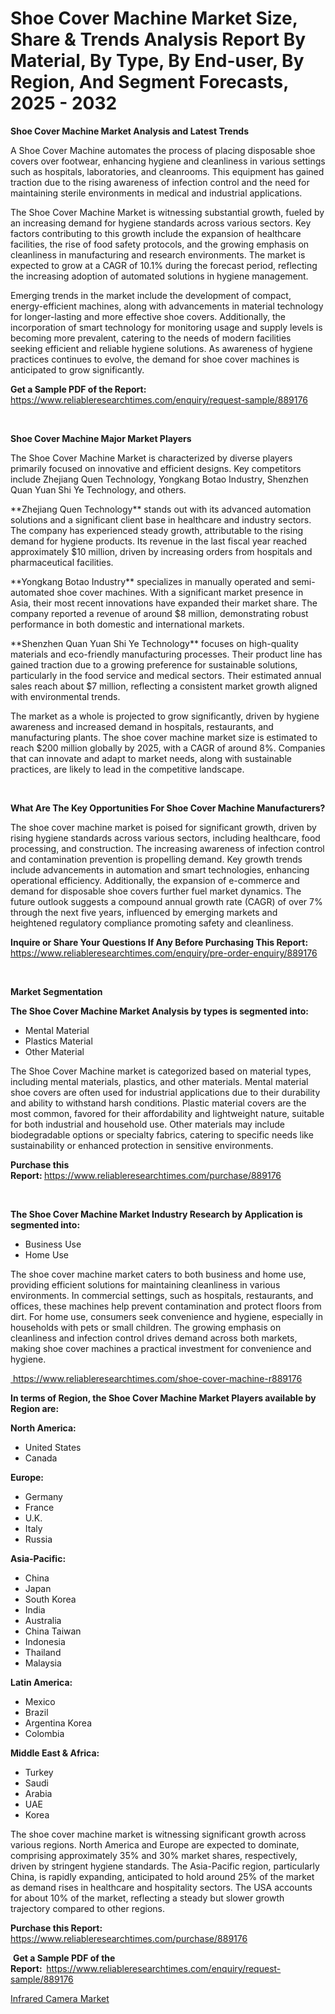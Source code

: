 <p><h1>Shoe Cover Machine Market Size, Share & Trends Analysis Report By Material, By Type, By End-user, By Region, And Segment Forecasts, 2025 - 2032</h1></p><p><strong>Shoe Cover Machine Market Analysis and Latest Trends</strong></p>
<p><p>A Shoe Cover Machine automates the process of placing disposable shoe covers over footwear, enhancing hygiene and cleanliness in various settings such as hospitals, laboratories, and cleanrooms. This equipment has gained traction due to the rising awareness of infection control and the need for maintaining sterile environments in medical and industrial applications.</p><p>The Shoe Cover Machine Market is witnessing substantial growth, fueled by an increasing demand for hygiene standards across various sectors. Key factors contributing to this growth include the expansion of healthcare facilities, the rise of food safety protocols, and the growing emphasis on cleanliness in manufacturing and research environments. The market is expected to grow at a CAGR of 10.1% during the forecast period, reflecting the increasing adoption of automated solutions in hygiene management.</p><p>Emerging trends in the market include the development of compact, energy-efficient machines, along with advancements in material technology for longer-lasting and more effective shoe covers. Additionally, the incorporation of smart technology for monitoring usage and supply levels is becoming more prevalent, catering to the needs of modern facilities seeking efficient and reliable hygiene solutions. As awareness of hygiene practices continues to evolve, the demand for shoe cover machines is anticipated to grow significantly.</p></p>
<p><strong>Get a Sample PDF of the Report:&nbsp;</strong> <a href="https://www.reliableresearchtimes.com/enquiry/request-sample/889176?utm_campaign=2338&utm_medium=2&utm_source=Github&utm_content=ia&utm_term=16022025&utm_id=shoe-cover-machine">https://www.reliableresearchtimes.com/enquiry/request-sample/889176</a></p>
<p>&nbsp;</p>
<p><strong>Shoe Cover Machine Major Market Players</strong></p>
<p><p>The Shoe Cover Machine Market is characterized by diverse players primarily focused on innovative and efficient designs. Key competitors include Zhejiang Quen Technology, Yongkang Botao Industry, Shenzhen Quan Yuan Shi Ye Technology, and others.</p><p>**Zhejiang Quen Technology** stands out with its advanced automation solutions and a significant client base in healthcare and industry sectors. The company has experienced steady growth, attributable to the rising demand for hygiene products. Its revenue in the last fiscal year reached approximately $10 million, driven by increasing orders from hospitals and pharmaceutical facilities.</p><p>**Yongkang Botao Industry** specializes in manually operated and semi-automated shoe cover machines. With a significant market presence in Asia, their most recent innovations have expanded their market share. The company reported a revenue of around $8 million, demonstrating robust performance in both domestic and international markets.</p><p>**Shenzhen Quan Yuan Shi Ye Technology** focuses on high-quality materials and eco-friendly manufacturing processes. Their product line has gained traction due to a growing preference for sustainable solutions, particularly in the food service and medical sectors. Their estimated annual sales reach about $7 million, reflecting a consistent market growth aligned with environmental trends.</p><p>The market as a whole is projected to grow significantly, driven by hygiene awareness and increased demand in hospitals, restaurants, and manufacturing plants. The shoe cover machine market size is estimated to reach $200 million globally by 2025, with a CAGR of around 8%. Companies that can innovate and adapt to market needs, along with sustainable practices, are likely to lead in the competitive landscape.</p></p>
<p>&nbsp;</p>
<p><strong>What Are The Key Opportunities For Shoe Cover Machine Manufacturers?</strong></p>
<p><p>The shoe cover machine market is poised for significant growth, driven by rising hygiene standards across various sectors, including healthcare, food processing, and construction. The increasing awareness of infection control and contamination prevention is propelling demand. Key growth trends include advancements in automation and smart technologies, enhancing operational efficiency. Additionally, the expansion of e-commerce and demand for disposable shoe covers further fuel market dynamics. The future outlook suggests a compound annual growth rate (CAGR) of over 7% through the next five years, influenced by emerging markets and heightened regulatory compliance promoting safety and cleanliness.</p></p>
<p><strong>Inquire or Share Your Questions If Any Before Purchasing This Report:</strong> <a href="https://www.reliableresearchtimes.com/enquiry/pre-order-enquiry/889176?utm_campaign=2338&utm_medium=2&utm_source=Github&utm_content=ia&utm_term=16022025&utm_id=shoe-cover-machine">https://www.reliableresearchtimes.com/enquiry/pre-order-enquiry/889176</a></p>
<p>&nbsp;</p>
<p><strong>Market Segmentation</strong></p>
<p><strong>The Shoe Cover Machine Market Analysis by types is segmented into:</strong></p>
<p><ul><li>Mental Material</li><li>Plastics Material</li><li>Other Material</li></ul></p>
<p><p>The Shoe Cover Machine market is categorized based on material types, including mental materials, plastics, and other materials. Mental material shoe covers are often used for industrial applications due to their durability and ability to withstand harsh conditions. Plastic material covers are the most common, favored for their affordability and lightweight nature, suitable for both industrial and household use. Other materials may include biodegradable options or specialty fabrics, catering to specific needs like sustainability or enhanced protection in sensitive environments.</p></p>
<p><strong>Purchase this Report:&nbsp;</strong><a href="https://www.reliableresearchtimes.com/purchase/889176?utm_campaign=2338&utm_medium=2&utm_source=Github&utm_content=ia&utm_term=16022025&utm_id=shoe-cover-machine">https://www.reliableresearchtimes.com/purchase/889176</a></p>
<p>&nbsp;</p>
<p><strong>The Shoe Cover Machine Market Industry Research by Application is segmented into:</strong></p>
<p><ul><li>Business Use</li><li>Home Use</li></ul></p>
<p><p>The shoe cover machine market caters to both business and home use, providing efficient solutions for maintaining cleanliness in various environments. In commercial settings, such as hospitals, restaurants, and offices, these machines help prevent contamination and protect floors from dirt. For home use, consumers seek convenience and hygiene, especially in households with pets or small children. The growing emphasis on cleanliness and infection control drives demand across both markets, making shoe cover machines a practical investment for convenience and hygiene.</p></p>
<p><a href="https://www.reliableresearchtimes.com/shoe-cover-machine-r889176?utm_campaign=2338&utm_medium=2&utm_source=Github&utm_content=ia&utm_term=16022025&utm_id=shoe-cover-machine">&nbsp;https://www.reliableresearchtimes.com/shoe-cover-machine-r889176</a></p>
<p><strong>In terms of Region, the Shoe Cover Machine Market Players available by Region are:</strong></p>
<p>
    <p> <strong> North America: </strong>
        <ul>
            <li>United States</li>
            <li>Canada</li>
        </ul>
        </p> 
    <p> <strong> Europe: </strong>
        <ul>
            <li>Germany</li>
            <li>France</li>
            <li>U.K.</li>
            <li>Italy</li>
            <li>Russia</li>
        </ul>
        </p> 
    <p> <strong> Asia-Pacific: </strong>
        <ul>
            <li>China</li>
            <li>Japan</li>
            <li>South Korea</li>
            <li>India</li>
            <li>Australia</li>
            <li>China Taiwan</li>
            <li>Indonesia</li>
            <li>Thailand</li>
            <li>Malaysia</li>
        </ul>
        </p> 
    <p> <strong> Latin America: </strong>
        <ul>
            <li>Mexico</li>
            <li>Brazil</li>
            <li>Argentina Korea</li>
            <li>Colombia</li>
        </ul>
        </p> 
    <p> <strong> Middle East & Africa: </strong>
        <ul>
            <li>Turkey</li>
            <li>Saudi</li>
            <li>Arabia</li>
            <li>UAE</li>
            <li>Korea</li>
        </ul>
    </p>
    </p>
<p><p>The shoe cover machine market is witnessing significant growth across various regions. North America and Europe are expected to dominate, comprising approximately 35% and 30% market shares, respectively, driven by stringent hygiene standards. The Asia-Pacific region, particularly China, is rapidly expanding, anticipated to hold around 25% of the market as demand rises in healthcare and hospitality sectors. The USA accounts for about 10% of the market, reflecting a steady but slower growth trajectory compared to other regions.</p></p>
<p><strong>Purchase this Report: </strong><a href="https://www.reliableresearchtimes.com/purchase/889176?utm_campaign=2338&utm_medium=2&utm_source=Github&utm_content=ia&utm_term=16022025&utm_id=shoe-cover-machine">https://www.reliableresearchtimes.com/purchase/889176</a></p>
<p>&nbsp;<strong>Get a Sample PDF of the Report:&nbsp;&nbsp;</strong><a href="https://www.reliableresearchtimes.com/enquiry/request-sample/889176?utm_campaign=2338&utm_medium=2&utm_source=Github&utm_content=ia&utm_term=16022025&utm_id=shoe-cover-machine">https://www.reliableresearchtimes.com/enquiry/request-sample/889176</a></p>
<p><strong></strong></p>
<p><p><a href="https://github.com/alberthagorsuch/Market-Research-Report-List-1/blob/main/infrared-camera-market.md?utm_campaign=2338&utm_medium=2&utm_source=Github&utm_content=ia&utm_term=16022025&utm_id=shoe-cover-machine">Infrared Camera Market</a></p></p>
